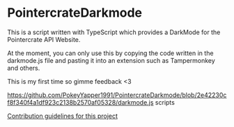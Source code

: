 # PointercrateDarkmode

This is a script written with TypeScript which provides a DarkMode for the Pointercrate API Website.

At the moment, you can only use this by copying the code written in the darkmode.js file and pasting it into an extension such as Tampermonkey and others.

This is my first time so gimme feedback <3

https://github.com/PokeyYapper1991/PointercrateDarkmode/blob/2e42230cf8f340f4a1df923c2138b2570af05328/darkmode.js
scripts

[Contribution guidelines for this project](scripts/darkmode.js)
